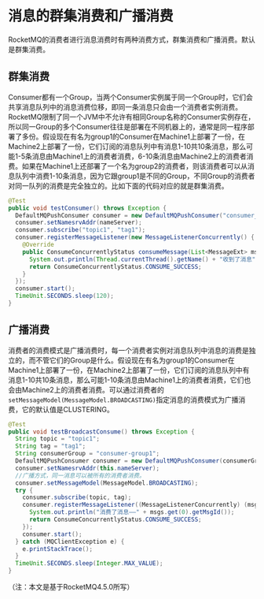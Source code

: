 # 消息的群集消费和广播消费

RocketMQ的消费者进行消息消费时有两种消费方式，群集消费和广播消费。默认是群集消费。

## 群集消费

Consumer都有一个Group，当两个Consumer实例属于同一个Group时，它们会共享消息队列中的消息消费位移，即同一条消息只会由一个消费者实例消费。RocketMQ限制了同一个JVM中不允许有相同Group名称的Consumer实例存在，所以同一Group的多个Consumer往往是部署在不同机器上的，通常是同一程序部署了多份。假设现在有名为group1的Consumer在Machine1上部署了一份，在Machine2上部署了一份，它们订阅的消息队列中有消息1-10共10条消息，那么可能1-5条消息由Machine1上的消费者消费，6-10条消息由Machine2上的消费者消费。如果在Machine1上还部署了一个名为group2的消费者，则该消费者可以从消息队列中消费1-10条消息，因为它跟group1是不同的Group，不同Group的消费者对同一队列的消费是完全独立的。比如下面的代码对应的就是群集消费。

```java
@Test
public void testConsumer() throws Exception {
  DefaultMQPushConsumer consumer = new DefaultMQPushConsumer("consumer_group1");
  consumer.setNamesrvAddr(nameServer);
  consumer.subscribe("topic1", "tag1");
  consumer.registerMessageListener(new MessageListenerConcurrently() {
    @Override
    public ConsumeConcurrentlyStatus consumeMessage(List<MessageExt> msgs, ConsumeConcurrentlyContext context) {
      System.out.println(Thread.currentThread().getName() + "收到了消息" + msgs);
      return ConsumeConcurrentlyStatus.CONSUME_SUCCESS;
    }
  });
  consumer.start();
  TimeUnit.SECONDS.sleep(120);
}
```

## 广播消费

消费者的消费模式是广播消费时，每一个消费者实例对消息队列中消息的消费是独立的，而不管它们的Group是什么。假设现在有名为group1的Consumer在Machine1上部署了一份，在Machine2上部署了一份，它们订阅的消息队列中有消息1-10共10条消息，那么可能1-10条消息由Machine1上的消费者消费，它们也会由Machine2上的消费者消费。可以通过消费者的`setMessageModel(MessageModel.BROADCASTING)`指定消息的消费模式为广播消费，它的默认值是CLUSTERING。

```java
@Test
public void testBroadcastConsume() throws Exception {
  String topic = "topic1";
  String tag = "tag1";
  String consumerGroup = "consumer-group1";
  DefaultMQPushConsumer consumer = new DefaultMQPushConsumer(consumerGroup);
  consumer.setNamesrvAddr(this.nameServer);
  //广播方式，同一消息可以被所有的消费者消费。
  consumer.setMessageModel(MessageModel.BROADCASTING);
  try {
    consumer.subscribe(topic, tag);
    consumer.registerMessageListener((MessageListenerConcurrently) (msgs, context) -> {
      System.out.println("消费了消息——" + msgs.get(0).getMsgId());
      return ConsumeConcurrentlyStatus.CONSUME_SUCCESS;
    });
    consumer.start();
  } catch (MQClientException e) {
    e.printStackTrace();
  }
  TimeUnit.SECONDS.sleep(Integer.MAX_VALUE);
}
```

（注：本文是基于RocketMQ4.5.0所写）